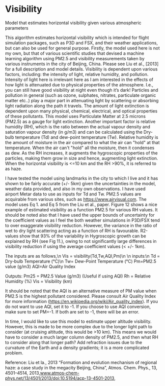 # Visibility
Model that estimates horizontal visibility given various atmospheric parameters

This algorithm estimates horizontal visibility which is intended for flight simulation packages, such as P3D and FSX, and their weather applications, but can also be used for general purpose. Firstly, the model used here is not my own, but that of various scientific studies that devised a machine learning algorithm using PM2.5 and visibility measurements taken by various instruments in the city of Beijing, China. Please see Liu et al., [2013] for a full description and model details. Visibility is dependent upon various factors, including: the intensity of light, relative humidity, and pollution. Intensity of light here is irrelevant here as I am interested in the effects of how light is attenuated due to physical properties of the atmosphere. I.e., you can still have good visibility at night even though it’s dark! Particles and pollution in general (such as ozone, sulphates, nitrates, particulate organic matter etc..) play a major part in attenuating light by scattering or absorbing light radiation along the path it travels. The amount of light extinction is dependent upon many physical, chemical, electrical, and optical properties of these pollutants. This model uses Particulate Matter at 2.5 microns (PM2.5) as a gauge for light extinction. Another important factor is relative humidity (RH), which is the ratio between the actual vapour density and saturation vapour density (in g/m3) and can be calculated using the Dry-bulb temperature (Td) and dew-point temperature (Tw). Relative humidity is the amount of moisture in the air compared to what the air can "hold" at that temperature. When the air can't "hold" all the moisture, then it condenses as dew. As the RH increases, it augments the hygroscopic properties of the particles, making them grow in size and hence, augmenting light extinction. When the horizontal visibility is <=10 km and the RH >90%, it is referred to as haze.  

I have tested the model using landmarks in the city to which I live and it has shown to be fairly accurate (+/- 5km) given the uncertainties in the model, weather data provided, and also in my own observations. I have used airport Metar data to use as inputs for Td and Tw. PM2.5 values are acquirable from various sites, such as https://www.airvisual.com. The model uses Eq 1. and Eq 5 from the Liu et al., paper. Figure 12 shows a nice example of estimated visibility as a function PM2.5 for various RH values. It should be noted also that I have used the upper bounds of uncertainty for the coefficient values as I feel the both weather simulations in P3D/FSX tend to over exaggerate visibility reduction. However, the variance in the ratio of wet to dry light scattering acting as a function of RH is favourable. R2-values show that 93% of the variability in Hygroscopic growth can be explained by RH (see Fig 11.), owing to not significantly large differences in visibility reduction if using the average coefficient values (< +/- 1km).

The inputs are as follows,\n
Vis = visibility(Td,Tw,AQI,Pm)\n
\n
inputs:\n
Td = Dry-bulb Temperature (°C)\n
Tw= Dew-Point Temperature (°C)
Pm=PM2.5 value (g/m3)
AQI=Air Quality Index

Outputs:
Pm25 = PM2.5 Value (g/m3) (Useful if using AQI)
Rh = Relative Humidity (%)
Vis = Visibility (km)

It should be noted that the AQI is an alternative measure of PM value when PM2.5 is the highest pollutant considered. Please consult Air Quality Index for more information (https://en.wikipedia.org/wiki/Air_quality_index). If you do not want to use AQI, set it to -1. If you choose to use AQI conversion, make sure to set PM=-1. If both are set to -1, there will be an error. 

In time, I would like to use this model to estimate upper altitude visibility. However, this is made to be more complex due to the longer light path to consider (at cruising altitude, this would be >10 km). This means we would have to consider a much larger column density of PM2.5, and then what RH to consider along that longer path? Add refraction issues due to the curvature of the Earth and a density gradients; it is a more complicated problem. 

Reference:
Liu et la., 2013 “Formation and evolution mechanism of regional haze: a case study in the megacity Beijing, China”, Atmos. Chem. Phys., 13, 4501–4514, 2013,www.atmos-chem-phys.net/13/4501/2013/doi:10.5194/acp-13-4501-2013, 

